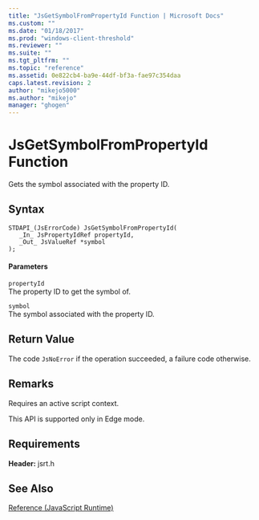 ```yaml
---
title: "JsGetSymbolFromPropertyId Function | Microsoft Docs"
ms.custom: ""
ms.date: "01/18/2017"
ms.prod: "windows-client-threshold"
ms.reviewer: ""
ms.suite: ""
ms.tgt_pltfrm: ""
ms.topic: "reference"
ms.assetid: 0e822cb4-ba9e-44df-bf3a-fae97c354daa
caps.latest.revision: 2
author: "mikejo5000"
ms.author: "mikejo"
manager: "ghogen"
---
```

# JsGetSymbolFromPropertyId Function
Gets the symbol associated with the property ID.  
  
## Syntax  
  
```  
STDAPI_(JsErrorCode) JsGetSymbolFromPropertyId(  
   _In_ JsPropertyIdRef propertyId,  
   _Out_ JsValueRef *symbol  
);  
```  
  
#### Parameters  
 `propertyId`  
 The property ID to get the symbol of.  
  
 `symbol`  
 The symbol associated with the property ID.  
  
## Return Value  
 The code `JsNoError` if the operation succeeded, a failure code otherwise.  
  
## Remarks  
 Requires an active script context.  
  
 This API is supported only in Edge mode.  
  
## Requirements  
 **Header:** jsrt.h  
  
## See Also  
 [Reference (JavaScript Runtime)](../chakra-hosting/reference-javascript-runtime.md)
